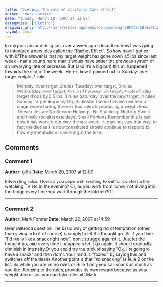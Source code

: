 ```yaml
---
title: "Dieting: The ratchet starts to take effect"
author: "Mark Forster"
date: "Sunday, March 18, 2007 at 12:57"
categories: ['Dieting']
original_url: "http://markforster.squarespace.com/blog/2007/3/18/dieting-the-ratchet-starts-to-take-effect.html"
layout: post
---
```


In my post about dieting just over a week ago I described how I was going to introduce a new idea called the “Rachet Effect”. So how have I got on with it?The answer is that my target weight has gone down 1.5 lbs since last week - half a pound more than it would have under the previous system of an unvarying rate of decrease. But (and it’s a big but) this all happened towards the end of the week.  Here’s how it panned out :> Sunday: over target weight, 1 rule
> Monday: over target, 2 rules
> Tuesday: over target, 3 rules
> Wednesday: over target, 4 rules
> Thursday: on target, 4 rules
> Friday: target drops by 0.5 lbs, 3 rules
> Saturday: over the new target, 4 rules
> Sunday: target drops by 1 lb, 3 rulesSo I seem to have reached a stage where having three or four rules is producing a weight loss. These rules are No Second Helpings, No Snacking, Nothing Sweet and finally (on alternate days) Small Portions.Remember this is just how it has worked out over the last week - it may not stay that way. In fact the diet as it is now constituted should continue to respond to how my metabolism is working at the time.

## Comments

### Comment 1
**Author:** gill s
**Date:** March 20, 2007 at 12:00

Interesting rules. How do you cope with wanting to eat for comfort while watching TV etc in the evening? Or, as you work from home, not diving into the fridge every time you walk through the kitchen?Gill

---

### Comment 2
**Author:** Mark Forster
**Date:** March 20, 2007 at 14:59

Dear GillGood question!The basic way of getting rid of temptation (other than giving in to it of course) is simply to let the thought go. So if you think "I'd really like a snack right now", don't struggle against it. Just let the thought go, and every time it reappears let it go again. It should gradually diminish in intensity.Or you could try the trick of saying "Ok, I'm going to have a snack" and then don't. Your mind is "fooled" by saying this and switches off the desire.Another point is that "no snacking" is Rule 2 on the list. So while you are on no rules or Rule 1 only you can snack as much as you like. Keeping to the rules, provides its own reward because as your weight decreases you can take rules off.Mark

---
